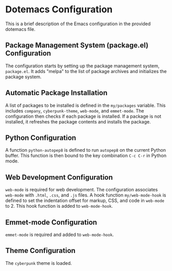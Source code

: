 # Dotemacs Configuration

This is a brief description of the Emacs configuration in the provided dotemacs file.

## Package Management System (package.el) Configuration

The configuration starts by setting up the package management system, `package.el`. It adds "melpa" to the list of package archives and initializes the package system.

## Automatic Package Installation

A list of packages to be installed is defined in the `my/packages` variable. This includes `company`, `cyberpunk-theme`, `web-mode`, and `emmet-mode`. The configuration then checks if each package is installed. If a package is not installed, it refreshes the package contents and installs the package.

## Python Configuration

A function `python-autopep8` is defined to run `autopep8` on the current Python buffer. This function is then bound to the key combination `C-c C-r` in Python mode.

## Web Development Configuration

`web-mode` is required for web development. The configuration associates `web-mode` with `.html`, `.css`, and `.js` files. A hook function `my/web-mode-hook` is defined to set the indentation offset for markup, CSS, and code in `web-mode` to 2. This hook function is added to `web-mode-hook`.

## Emmet-mode Configuration

`emmet-mode` is required and added to `web-mode-hook`.

## Theme Configuration

The `cyberpunk` theme is loaded.
